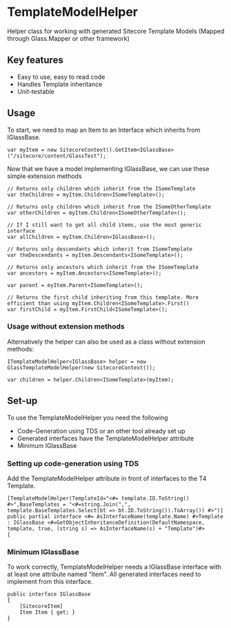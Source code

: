 # TemplateModelHelper
Helper class for working with generated Sitecore Template Models (Mapped through Glass.Mapper or other framework)

## Key features
* Easy to use, easy to read code
* Handles Template inheritance
* Unit-testable

## Usage

To start, we need to map an Item to an Interface which inherits from IGlassBase.
	
    var myItem = new SitecoreContext().GetItem<IGlassBase>("/sitecore/content/GlassTest");

Now that we have a model implementing IGlassBase, we can use these simple extension methods	

    // Returns only children which inherit from the ISomeTemplate
    var theChildren = myItem.Children<ISomeTemplate>();

    // Returns only children which inherit from the ISomeOtherTemplate
    var otherChildren = myItem.Children<ISomeOtherTemplate>();

    // If I still want to get all child items, use the most generic interface
    var allChildren = myItem.Children<IGlassBase>();

    // Returns only descendants which inherit from ISomeTemplate
    var theDescendants = myItem.Descendants<ISomeTemplate>();

    // Returns only ancestors which inherit from the ISomeTemplate
    var ancestors = myItem.Ancestors<ISomeTemplate>();

    var parent = myItem.Parent<ISomeTemplate>();

    // Returns the first child inheriting from this template. More efficient than using myItem.Children<ISomeTemplate>.First()
    var firstChild = myItem.FirstChild<ISomeTemplate>();   

### Usage without extension methods

Alternatively the helper can also be used as a class without extension methods:

    ITemplateModelHelper<IGlassBase> helper = new GlassTemplateModelHelper(new SitecoreContext());

    var children = helper.Children<ISomeTemplate>(myItem);

## Set-up

To use the TemplateModelHelper you need the following

* Code-Generation using TDS or an other tool already set up
* Generated interfaces have the TemplateModelHelper attribute
* Minimum IGlassBase

### Setting up code-generation using TDS

Add the TemplateModelHelper attribute in front of interfaces to the T4 Template.

    [TemplateModelHelper(TemplateId="<#= template.ID.ToString() #>",BaseTemplates = "<#=string.Join(",", template.BaseTemplates.Select(bt => bt.ID.ToString()).ToArray()) #>")]
	public partial interface <#= AsInterfaceName(template.Name) #>Template : IGlassBase <#=GetObjectInheritanceDefinition(DefaultNamespace, template, true, (string s) => AsInterfaceName(s) + "Template")#>
    {

### Minimum IGlassBase

To work correctly, TemplateModelHelper needs a IGlassBase interface with at least one attribute named "Item". All generated interfaces need to implement from this interface.

    public interface IGlassBase
    {
        [SitecoreItem]
        Item Item { get; }
    } 